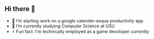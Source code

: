 ## Hi there 👋

- 🔭 I’m starting work on a google calender-esque productivity app 
- 🌱 I’m currently studying Computer Science at USU
- ⚡ Fun fact: I'm technically employed as a game devoloper currently

